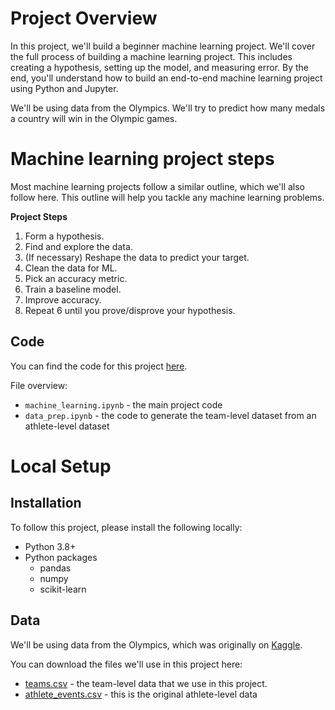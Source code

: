 # Project Overview

In this project, we'll build a beginner machine learning project.  We'll cover the full process of building a machine learning project.  This includes creating a hypothesis, setting up the model, and measuring error.  By the end, you'll understand how to build an end-to-end machine learning project using Python and Jupyter.

We'll be using data from the Olympics.  We'll try to predict how many medals a country will win in the Olympic games.


# Machine learning project steps

Most machine learning projects follow a similar outline, which we'll also follow here.  This outline will help you tackle any machine learning problems.

**Project Steps**

1. Form a hypothesis.
2. Find and explore the data.
3. (If necessary) Reshape the data to predict your target.
4. Clean the data for ML.
5. Pick an accuracy metric.
6. Train a baseline model.
7. Improve accuracy.
8. Repeat 6 until you prove/disprove your hypothesis.

## Code

You can find the code for this project [here](https://github.com/dataquestio/project-walkthroughs/tree/master/beginner_ml).

File overview:

* `machine_learning.ipynb` - the main project code
* `data_prep.ipynb` - the code to generate the team-level dataset from an athlete-level dataset

# Local Setup

## Installation

To follow this project, please install the following locally:

* Python 3.8+
* Python packages
    * pandas
    * numpy
    * scikit-learn


## Data

We'll be using data from the Olympics, which was originally on [Kaggle](https://www.kaggle.com/datasets/heesoo37/120-years-of-olympic-history-athletes-and-results).

You can download the files we'll use in this project here:

* [teams.csv](https://drive.google.com/uc?export=download&id=1L3YAlts8tijccIndVPB-mOsRpEpVawk7) - the team-level data that we use in this project.
* [athlete_events.csv](https://drive.google.com/uc?export=download&id=1Ah4wOyNFMGREq8Yw_Jbv7u2CeI_6tpn5) - this is the original athlete-level data